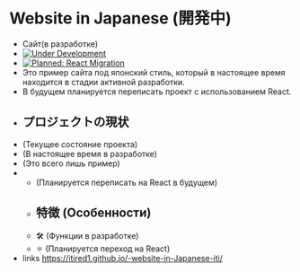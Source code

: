 # Website in Japanese (開発中)
- Сайт(в разработке)
- [![Under Development](https://img.shields.io/badge/status-under%20development-yellow.svg)](https://github.com/yourusername/website-in-japanese)
-  [![Planned: React Migration](https://img.shields.io/badge/planned-react%20migration-blue.svg)](https://reactjs.org/)
-  Это пример сайта под японский стиль, который в настоящее время находится в стадии активной разработки.
-  В будущем планируется переписать проект с использованием React.
-  ## プロジェクトの現状
-  (Текущее состояние проекта)
-  (В настоящее время в разработке)
-  (Это всего лишь пример)
-  - (Планируется переписать на React в будущем)
   - ## 特徴 (Особенности)
   -  🛠 (Функции в разработке)
   - ⚛ (Планируется переход на React)
- links https://itired1.github.io/-website-in-Japanese-iti/
